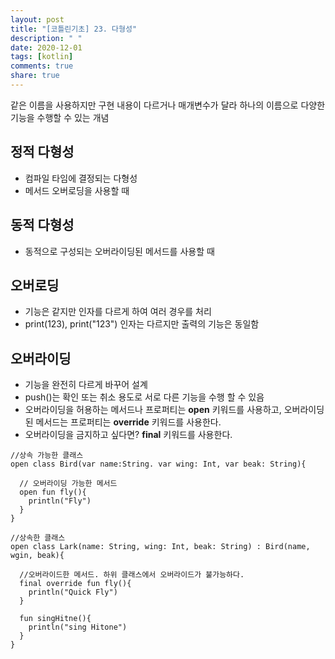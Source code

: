 ```yaml
---
layout: post
title: "[코틀린기초] 23. 다형성"
description: " "
date: 2020-12-01
tags: [kotlin]
comments: true
share: true
---  
```

  
  같은 이름을 사용하지만 구현 내용이 다르거나 매개변수가 달라 하나의 이름으로 다양한 기능을 수행할 수 있는 개념
  
  ## 정적 다형성
  
  - 컴파일 타임에 결정되는 다형성
  - 메서드 오버로딩을 사용할 때
  
  ## 동적 다형성
  
  - 동적으로 구성되는 오버라이딩된 메서드를 사용할 때
  
  ## 오버로딩
  
  - 기능은 같지만 인자를 다르게 하여 여러 경우를 처리
  - print(123), print("123") 인자는 다르지만 출력의 기능은 동일함
  
  ## 오버라이딩
  
  - 기능을 완전히 다르게 바꾸어 설계
  - push()는 확인 또는 취소 용도로 서로 다른 기능을 수행 할 수 있음
  - 오버라이딩을 허용하는 메서드나 프로퍼티는 **open** 키워드를 사용하고, 오버라이딩 된 메서드는 프로퍼티는 **override** 키워드를 사용한다.
  - 오버라이딩을 금지하고 싶다면? **final** 키워드를 사용한다.
  ```
  //상속 가능한 클래스
  open class Bird(var name:String. var wing: Int, var beak: String){
    
    // 오버라이딩 가능한 메서드
    open fun fly(){ 
      println("Fly")
    }
  }
  
  //상속한 클래스
  open class Lark(name: String, wing: Int, beak: String) : Bird(name, wgin, beak){
    
    //오버라이드한 메서드. 하위 클래스에서 오버라이드가 불가능하다.
    final override fun fly(){
      println("Quick Fly")
    }
    
    fun singHitne(){
      println("sing Hitone")
    }
  }
  ```
  
